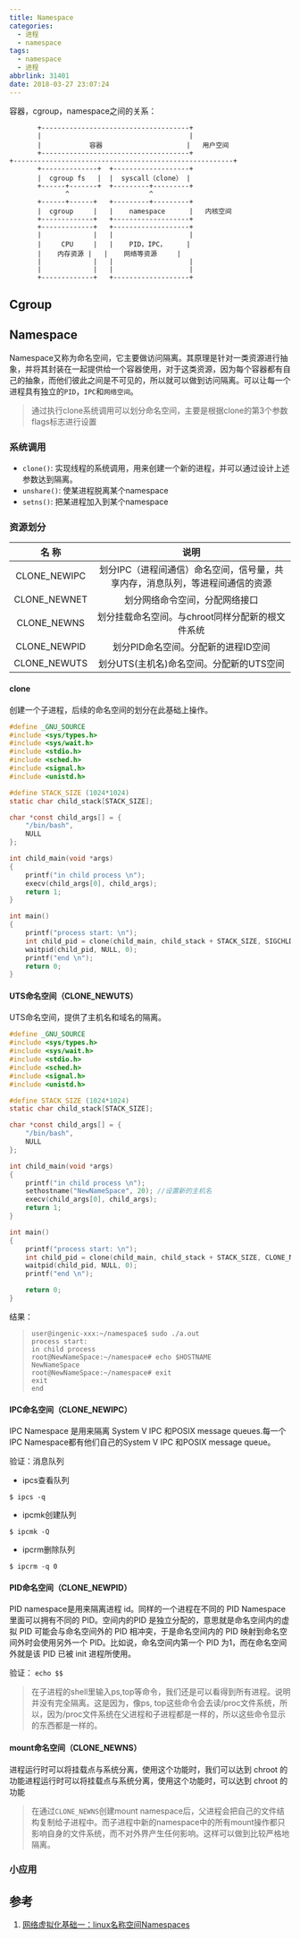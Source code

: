 ```yaml
---
title: Namespace
categories:
  - 进程
  - namespace
tags:
  - namespace
  - 进程
abbrlink: 31401
date: 2018-03-27 23:07:24
---
```


容器，cgroup，namespace之间的关系：
```
       +-------------------------------------+
       |                                     |
       |            容器                     |   用户空间
       +-------------------------------------+
+-------------------------------------------------------+
       +--------------+  +-------------------+
       |  cgroup fs   |  |  syscall（clone） |
       +------+-------+  +---------+---------+
              ^                    ^
       +------+------+   +---------+---------+
       |  cgroup     |   |    namespace      |   内核空间
       +-------------+   +-------------------+
       +-------------+   +-------------------+
       |             |   |                   |
       |     CPU     |   |    PID，IPC，     |
       |    内存资源 |   |    网络等资源     |
       |             |   |                   |
       |             |   |                   |
       +-------------+   +-------------------+

```
<!--more-->

## Cgroup


## Namespace

Namespace又称为命名空间，它主要做访问隔离。其原理是针对一类资源进行抽象，并将其封装在一起提供给一个容器使用，对于这类资源，因为每个容器都有自己的抽象，而他们彼此之间是不可见的，所以就可以做到访问隔离。可以让每一个进程具有独立的`PID`，`IPC`和`网络空间`。

>通过执行clone系统调用可以划分命名空间，主要是根据clone的第3个参数flags标志进行设置

### 系统调用

* `clone()`: 实现线程的系统调用，用来创建一个新的进程，并可以通过设计上述参数达到隔离。
* `unshare()`: 使某进程脱离某个namespace
* `setns()`: 把某进程加入到某个namespace

### 资源划分

|    名 称	    |		说明	|
| :-----------: | :-----------: |
| CLONE_NEWIPC	| 划分IPC（进程间通信）命名空间，信号量，共享内存，消息队列，等进程间通信的资源	|
| CLONE_NEWNET	| 划分网络命令空间，分配网络接口 |
| CLONE_NEWNS	| 划分挂载命名空间。与chroot同样分配新的根文件系统	|
| CLONE_NEWPID	| 划分PID命名空间。分配新的进程ID空间 |
| CLONE_NEWUTS	| 划分UTS(主机名)命名空间。分配新的UTS空间	|


#### clone

创建一个子进程，后续的命名空间的划分在此基础上操作。

``` C
#define _GNU_SOURCE
#include <sys/types.h>
#include <sys/wait.h>
#include <stdio.h>
#include <sched.h>
#include <signal.h>
#include <unistd.h>

#define STACK_SIZE (1024*1024)
static char child_stack[STACK_SIZE];

char *const child_args[] = {
    "/bin/bash",
    NULL
};

int child_main(void *args)
{
    printf("in child process \n");
    execv(child_args[0], child_args);
    return 1;
}

int main()
{
    printf("process start: \n");
    int child_pid = clone(child_main, child_stack + STACK_SIZE, SIGCHLD, NULL);
    waitpid(child_pid, NULL, 0);
    printf("end \n");
    return 0;
}
```

#### UTS命名空间（CLONE_NEWUTS）

UTS命名空间，提供了主机名和域名的隔离。

``` C
#define _GNU_SOURCE
#include <sys/types.h>
#include <sys/wait.h>
#include <stdio.h>
#include <sched.h>
#include <signal.h>
#include <unistd.h>

#define STACK_SIZE (1024*1024)
static char child_stack[STACK_SIZE];

char *const child_args[] = {
	"/bin/bash",
	NULL
};

int child_main(void *args)
{
	printf("in child process \n");
	sethostname("NewNameSpace", 20); //设置新的主机名
	execv(child_args[0], child_args);
	return 1;
}

int main()
{
	printf("process start: \n");
	int child_pid = clone(child_main, child_stack + STACK_SIZE, CLONE_NEWUTS|SIGCHLD, NULL);
	waitpid(child_pid, NULL, 0);
	printf("end \n");

	return 0;
}
```

结果：
>```
>user@ingenic-xxx:~/namespace$ sudo ./a.out
>process start:
>in child process
>root@NewNameSpace:~/namespace# echo $HOSTNAME
>NewNameSpace
>root@NewNameSpace:~/namespace# exit
>exit
>end
>```

#### IPC命名空间（CLONE_NEWIPC）

IPC Namespace 是用来隔离 System V IPC 和POSIX message queues.每一个IPC Namespace都有他们自己的System V IPC 和POSIX message queue。

验证：消息队列

* ipcs查看队列
```
$ ipcs -q
```
* ipcmk创建队列
```
$ ipcmk -Q
```
* ipcrm删除队列
```
$ ipcrm -q 0
```

#### PID命名空间（CLONE_NEWPID）

PID namespace是用来隔离进程 id。同样的一个进程在不同的 PID Namespace 里面可以拥有不同的 PID。空间内的PID 是独立分配的，意思就是命名空间内的虚拟 PID 可能会与命名空间外的 PID 相冲突，于是命名空间内的 PID 映射到命名空间外时会使用另外一个 PID。比如说，命名空间内第一个 PID 为1，而在命名空间外就是该 PID 已被 init 进程所使用。

验证： `echo $$`

>在子进程的shell里输入ps,top等命令，我们还是可以看得到所有进程。说明并没有完全隔离。这是因为，像ps, top这些命令会去读/proc文件系统，所以，因为/proc文件系统在父进程和子进程都是一样的，所以这些命令显示的东西都是一样的。

#### mount命名空间（CLONE_NEWNS）

进程运行时可以将挂载点与系统分离，使用这个功能时，我们可以达到 chroot 的功能进程运行时可以将挂载点与系统分离，使用这个功能时，可以达到 chroot 的功能

>在通过`CLONE_NEWNS`创建mount namespace后，父进程会把自己的文件结构复制给子进程中。而子进程中新的namespace中的所有mount操作都只影响自身的文件系统，而不对外界产生任何影响。这样可以做到比较严格地隔离。

### 小应用



## 参考

1. [网络虚拟化基础一：linux名称空间Namespaces](https://www.cnblogs.com/linhaifeng/p/6657119.html)
